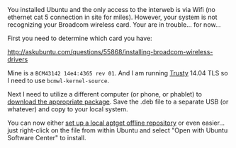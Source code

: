 <!DOCTYPE html>
<html>
<body>
You installed Ubuntu and the only access to the interweb is via Wifi (no ethernet cat 5 connection in site for miles).  However, your system is not recognizing your Broadcom wireless card.  Your are in trouble... for now...

First you need to determine which card you have:

http://askubuntu.com/questions/55868/installing-broadcom-wireless-drivers

Mine is a ```BCM43142 14e4:4365 rev 01```.  And I am running [Trusty](https://wiki.ubuntu.com/DevelopmentCodeNames) 14.04 TLS so I need to use ```bcmwl-kernel-source```. 

Next I need to utilize a different computer (or phone, or phablet) to [download the appropriate package](https://launchpad.net/ubuntu/+source/bcmwl). Save the .deb file to a separate USB (or whatever) and copy to your local system.

You can now either [set up a local aptget offline repository](https://help.ubuntu.com/community/AptGet/Offline/Repository) or even easier... just right-click on the file from within Ubuntu and select "Open with Ubuntu Software Center" to install.
</body>
</html>
